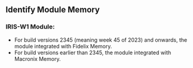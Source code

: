 ## Identify Module Memory

### IRIS-W1 Module:
- For build versions 2345 (meaning week 45 of 2023) and onwards, the module integrated  with Fidelix Memory.
- For build versions earlier than 2345, the module integrated with Macronix Memory.

